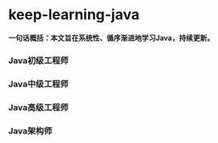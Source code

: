 # keep-learning-java
**一句话概括：本文旨在系统性、循序渐进地学习Java，持续更新。**

### Java初级工程师

### Java中级工程师

### Java高级工程师

### Java架构师

